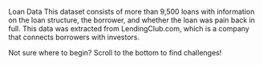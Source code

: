 Loan Data
This dataset consists of more than 9,500 loans with information on the loan structure, the borrower, and whether the loan was pain back in full. This data was extracted from LendingClub.com, which is a company that connects borrowers with investors.

Not sure where to begin? Scroll to the bottom to find challenges!
